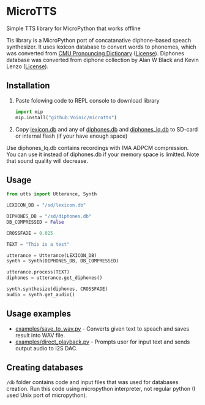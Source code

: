 # MicroTTS

Simple TTS library for MicroPython that works offline

Tis library is a MicroPython port of concatanative diphone-based speach synthesizer. It uses lexicon database to convert words to phonemes, which was converted from [CMU Pronouncing Dictionary](http://www.speech.cs.cmu.edu/cgi-bin/cmudict) ([License](https://raw.githubusercontent.com/Voinic/microtts/master/db/cmudict_license.txt)). Diphones database was converted from diphone collection by Alan W Black and Kevin Lenzo ([License](https://raw.githubusercontent.com/Voinic/microtts/master/db/diphones_license.txt)).

## Installation

1. Paste folowing code to REPL console to download library

    ```python
    import mip
    mip.install("github:Voinic/microtts")
    ```

2. Copy [lexicon.db](https://raw.githubusercontent.com/Voinic/microtts/master/db/lexicon.db) and any of [diphones.db](https://raw.githubusercontent.com/Voinic/microtts/master/db/diphones.db) and [diphones_lq.db](https://raw.githubusercontent.com/Voinic/microtts/master/db/diphones_lq.db) to SD-card or internal flash (if your have enough space)

Use diphones_lq.db contains recordings with IMA ADPCM compression. You can use it instead of diphones.db if your memory space is limitted. Note that sound quality will decrease.

## Usage

```python
from utts import Utterance, Synth

LEXICON_DB = "/sd/lexicon.db"

DIPHONES_DB = "/sd/diphones.db"
DB_COMPRESSED = False

CROSSFADE = 0.025

TEXT = "This is a test"

utterance = Utterance(LEXICON_DB)
synth = Synth(DIPHONES_DB, DB_COMPRESSED)

utterance.process(TEXT)
diphones = utterance.get_diphones()

synth.synthesize(diphones, CROSSFADE)
audio = synth.get_audio()
```

## Usage examples

- [examples/save_to_wav.py](https://github.com/Voinic/microtts/blob/master/examples/save_to_wav.py) - Converts given text to speach and saves result into WAV file.
- [examples/direct_playback.py](https://github.com/Voinic/microtts/blob/master/examples/direct_playback.py) - Prompts user for input text and sends output audio to I2S DAC.

## Creating databases

`/db` folder contains code and input files that was used for databases creation. Run this code using micropython interpreter, not regular python (I used Unix port of micropython).
